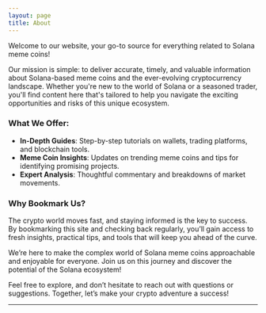 ```yaml
---
layout: page
title: About
---
```


Welcome to our website, your go-to source for everything related to Solana meme coins!  

Our mission is simple: to deliver accurate, timely, and valuable information about Solana-based meme coins and the ever-evolving cryptocurrency landscape. Whether you're new to the world of Solana or a seasoned trader, you'll find content here that's tailored to help you navigate the exciting opportunities and risks of this unique ecosystem.

### What We Offer:
- **In-Depth Guides**: Step-by-step tutorials on wallets, trading platforms, and blockchain tools.  
- **Meme Coin Insights**: Updates on trending meme coins and tips for identifying promising projects.  
- **Expert Analysis**: Thoughtful commentary and breakdowns of market movements.  

### Why Bookmark Us?
The crypto world moves fast, and staying informed is the key to success. By bookmarking this site and checking back regularly, you’ll gain access to fresh insights, practical tips, and tools that will keep you ahead of the curve.

We’re here to make the complex world of Solana meme coins approachable and enjoyable for everyone. Join us on this journey and discover the potential of the Solana ecosystem!

Feel free to explore, and don’t hesitate to reach out with questions or suggestions. Together, let’s make your crypto adventure a success!

---
